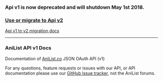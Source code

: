 ### Api v1 is now deprecated and will shutdown May 1st 2018.


### [Use or migrate to Api v2](https://github.com/AniList/ApiV2-GraphQL-Docs)

[Api v1 to v2 migration docs](https://anilist.gitbooks.io/anilist-apiv2-docs/migrating-from-apiv1.html)

<hr>

### AniList API v1 Docs

Documentation of [AniList.co](http://anilist.co/) JSON OAuth API (v1)

For any questions, feature requests or issues with our API, or API documentation please use our [GitHub Issue tracker](https://github.com/Josh-Star/AniList-API-Docs/issues), not the AniList forums.
